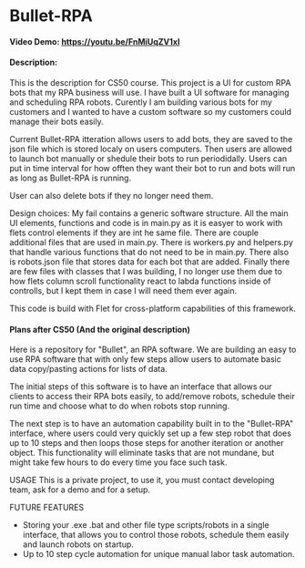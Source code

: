 # Bullet-RPA
#### Video Demo:  <https://youtu.be/FnMiUqZV1xI>
#### Description:
This is the description for CS50 course. This project is a UI for custom RPA bots that my RPA business will use. I have built a UI software for managing and scheduling RPA robots. Curently I am building various bots for my customers and I wanted to have a custom software so my customers could manage their bots easily.

Current Bullet-RPA itteration allows users to add bots, they are saved to the json file which is stored localy on users computers. Then users are allowed to launch bot manually or shedule their bots to run periodidally. Users can put in time interval for how offten they want their bot to run and bots will run as long as Bullet-RPA is running.

User can also delete bots if they no longer need them.

Design choices:
My fail contains a generic software structure. All the main UI elements, functions and code is in main.py as it is easyer to work with flets control elements if they are int he same file. There are couple additional files that are used in main.py. There is workers.py and helpers.py that handle various functions that do not need to be in main.py. There also is robots.json file that stores data for each bot that are added. Finally there are few files with classes that I was building, I no longer use them due to how flets column scroll functionality react to labda functions inside of controlls, but I kept them in case I will need them ever again.

This code is build with Flet for cross-platform capabilities of this framework.

#### Plans after CS50 (And the original description)
Here is a repository for "Bullet", an RPA software. We are building an easy to use RPA software that with only few steps allow users to automate basic data copy/pasting actions for lists of data.

The initial steps of this software is to have an interface that allows our clients to access their RPA bots easily, to add/remove robots, schedule their run time and choose what to do when robots stop running.

The next step is to have an automation capability built in to the "Bullet-RPA" interface, where users could very quickly set up a few step robot that does up to 10 steps and then loops those steps for another iteration or another object. This functionality will eliminate tasks that are not mundane, but might take few hours to do every time you face such task.

USAGE
This is a private project, to use it, you must contact developing team, ask for a demo and for a setup.

FUTURE FEATURES
- Storing your .exe .bat and other file type scripts/robots in a single interface, that allows you to control those robots, schedule them easily and launch robots on startup.
- Up to 10 step cycle automation for unique manual labor task automation.
